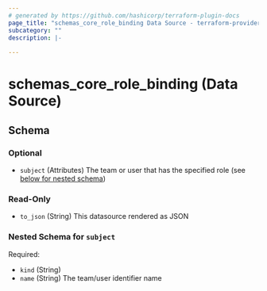 ```yaml
---
# generated by https://github.com/hashicorp/terraform-plugin-docs
page_title: "schemas_core_role_binding Data Source - terraform-provider-schemas"
subcategory: ""
description: |-
  
---
```


# schemas_core_role_binding (Data Source)





<!-- schema generated by tfplugindocs -->
## Schema

### Optional

- `subject` (Attributes) The team or user that has the specified role (see [below for nested schema](#nestedatt--subject))

### Read-Only

- `to_json` (String) This datasource rendered as JSON

<a id="nestedatt--subject"></a>
### Nested Schema for `subject`

Required:

- `kind` (String)
- `name` (String) The team/user identifier name


